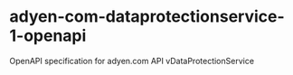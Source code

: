 # adyen-com-dataprotectionservice-1-openapi
OpenAPI specification for adyen.com API vDataProtectionService
